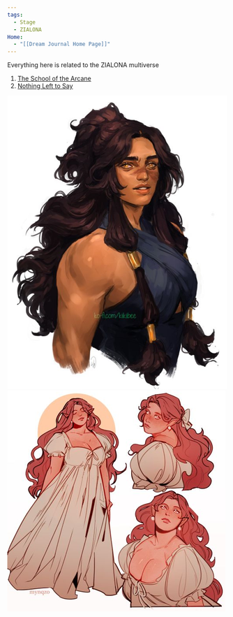 ```yaml
---
tags:
  - Stage
  - ZIALONA
Home:
  - "[[Dream Journal Home Page]]"
---
```

Everything here is related to the ZIALONA multiverse
1. [The School of the Arcane](Dreams/01%20The%20School%20of%20the%20Arcane/The%20School%20of%20the%20Arcane.md)
2. [Nothing Left to Say](Dreams/04%20Nothing%20Left%20to%20Say/Nothing%20Left%20to%20Say.md)

![](Dreams/07%20Atomize/Images/xenos.jpg)
![](Dreams/07%20Atomize/Images/levana.jpg)